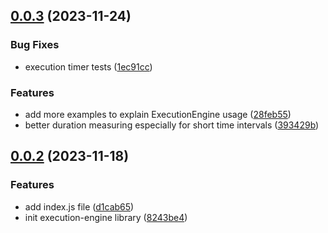 ## [0.0.3](https://github.com/tabkram/execution-engine/compare/v0.0.2...v0.0.3) (2023-11-24)


### Bug Fixes

* execution timer tests ([1ec91cc](https://github.com/tabkram/execution-engine/commit/1ec91cc33bf8f39890b26988ce1657f5d3b85183))


### Features

* add more examples to explain ExecutionEngine usage ([28feb55](https://github.com/tabkram/execution-engine/commit/28feb558c4b5a96b17a4af156c2fb641478055d8))
* better duration measuring especially for short time intervals ([393429b](https://github.com/tabkram/execution-engine/commit/393429bcf156171d96a20cbd43057ba96c3faa55))



## [0.0.2](https://github.com/tabkram/execution-engine/compare/8243be45fd13a0fbb968c18bf9401b7ea657cf8e...v0.0.2) (2023-11-18)


### Features

* add index.js file ([d1cab65](https://github.com/tabkram/execution-engine/commit/d1cab65af368fe6fc1fc085a8a60e5c7e59974a7))
* init execution-engine library ([8243be4](https://github.com/tabkram/execution-engine/commit/8243be45fd13a0fbb968c18bf9401b7ea657cf8e))



